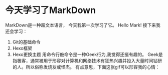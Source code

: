 # **今天学习了MarkDown**
MarkDown是一种超文本语言， 今天我第一次学习了它。
Hello Mark!
接下来我还会学习：
1. Git的基础命令
2. Hexo框架
3. Hexo更换主题
用命令行敲命令是一种Geek行为,我觉得还挺有趣的。
Geek是指极客，通常被用于形容对计算机和网络技术有狂热兴趣并投入大量时间钻研的人。所以俗称发烧友或怪杰。
有点意思，下面这张gif可以形容我的心情：
